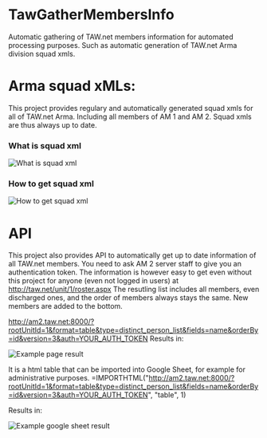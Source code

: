 # TawGatherMembersInfo
Automatic gathering of TAW.net members information for automated processing purposes. 
Such as automatic generation of TAW.net Arma division squad xmls.

# Arma squad xMLs:

This project provides regulary and automatically generated squad xmls for all of TAW.net Arma.
Including all members of AM 1 and AM 2.
Squad xmls are thus always up to date.

### What is squad xml
![What is squad xml](http://am2.taw.net/squadxml/what_is_squadxml.png)

### How to get squad xml
![How to get squad xml](http://am2.taw.net/squadxml/how_to_get_squadxml.png)

# API
This project also provides API to automatically get up to date information of all TAW.net members.
You need to ask AM 2 server staff to give you an authentication token.
The information is however easy to get even without this project for anyone (even not logged in users) at http://taw.net/unit/1/roster.aspx
The resutling list includes all members, even discharged ones, and the order of members always stays the same. New members are added to the bottom.

http://am2.taw.net:8000/?rootUnitId=1&format=table&type=distinct_person_list&fields=name&orderBy=id&version=3&auth=YOUR_AUTH_TOKEN
Results in:

![Example page result](http://image.prntscr.com/image/70e7118657be4a17810f4b19608930e7.png)

It is a html table that can be imported into Google Sheet, for example for administrative purposes.
=IMPORTHTML("http://am2.taw.net:8000/?rootUnitId=1&format=table&type=distinct_person_list&fields=name&orderBy=id&version=3&auth=YOUR_AUTH_TOKEN", "table", 1)

Results in:

![Example google sheet result](http://image.prntscr.com/image/89f57acbb96b41489c61fe08c670fb2a.png)

